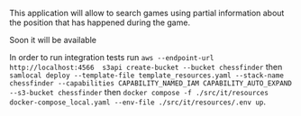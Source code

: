 This application will allow to search games using partial information about the position that has happened during the game.

Soon it will be available

In order to run integration tests run 
```aws --endpoint-url http://localhost:4566  s3api create-bucket --bucket chessfinder```
then
```samlocal deploy --template-file template_resources.yaml --stack-name chessfinder --capabilities CAPABILITY_NAMED_IAM CAPABILITY_AUTO_EXPAND --s3-bucket chessfinder```
then
```docker compose -f ./src/it/resources docker-compose_local.yaml --env-file ./src/it/resources/.env up```.
